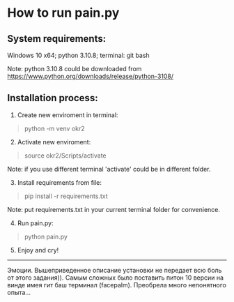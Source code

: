 How to run pain.py
==================

System requirements:
--------------------
Windows 10 x64;
python 3.10.8;
terminal: git bash

Note: python 3.10.8 could be downloaded from https://www.python.org/downloads/release/python-3108/


Installation process:
---------------------
1. Create new enviroment in terminal:
> python -m venv okr2

2. Activate new enviroment:
> source okr2/Scripts/activate

Note: if you use different terminal 'activate' could be in different folder. 

3. Install requirements from file:
> pip install -r requirements.txt

Note: put requirements.txt in your current terminal folder for convenience.

4. Run pain.py:
> python pain.py

5. Enjoy and cry!

****************************************************************
Эмоции.
Вышеприведенное описание установки не передает всю боль от этого задания)).
Самым сложных было поставить питон 10 версии на винде имея гит баш терминал (facepalm).
Преобрела много непонятного опыта...
